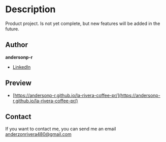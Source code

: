 # Description

Product project. Is not yet complete, but new features will be added in the future.

## Author

**andersonp-r**
* [LinkedIn](www.linkedin.com/in/andersonp-r)

## Preview
- [https://andersonp-r.github.io/la-rivera-coffee-pr/](https://andersonp-r.github.io/la-rivera-coffee-pr/)

## Contact
If you want to contact me, you can send me an email anderzonrivera480@gmail.com
